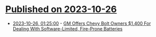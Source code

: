 # [Published on 2023-10-26](index.md)

* [2023-10-26, 01:25:00](https://tech.slashdot.org/story/23/10/25/2329211/gm-offers-chevy-bolt-owners-1400-for-dealing-with-software-limited-fire-prone-batteries?utm_source=rss1.0mainlinkanon&utm_medium=feed) - [GM Offers Chevy Bolt Owners $1,400 For Dealing With Software-Limited, Fire-Prone Batteries](https://tech.slashdot.org/story/23/10/25/2329211/gm-offers-chevy-bolt-owners-1400-for-dealing-with-software-limited-fire-prone-batteries?utm_source=rss1.0mainlinkanon&utm_medium=feed)

